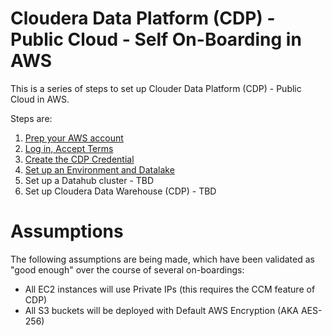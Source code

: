 # Cloudera Data Platform (CDP) - Public Cloud - Self On-Boarding in AWS

This is a series of steps to set up Clouder Data Platform (CDP) - Public Cloud 
in AWS. 

Steps are:
1. [Prep your AWS account](aws-account-prep.md)
2. [Log in, Accept Terms](cdp-login.md)
3. [Create the CDP Credential](cdp-credential.md)
3. [Set up an Environment and Datalake](aws-env.md)
4. Set up a Datahub cluster - TBD
5. Set up Cloudera Data Warehouse (CDP) - TBD

# Assumptions
The following assumptions are being made, which have been validated as "good 
enough" over the course of several on-boardings:
* All EC2 instances will use Private IPs (this requires the CCM feature of CDP)
* All S3 buckets will be deployed with Default AWS Encryption (AKA AES-256)

